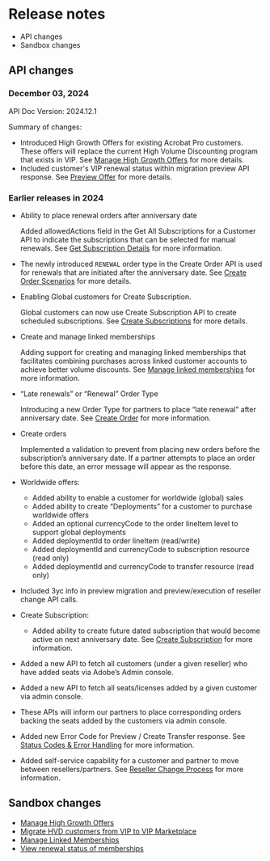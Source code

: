 # Release notes

- API changes
- Sandbox changes

## API changes


### December 03, 2024

API Doc Version: 2024.12.1 

Summary of changes:

- Introduced High Growth Offers for existing Acrobat Pro customers. These offers will replace the current High Volume Discounting program that exists in VIP.  See [Manage High Growth Offers](../customer_account/high_growth.md) for more details.
- Included customer's VIP renewal status within migration preview API response. See [Preview Offer](../migration/preview_offers.md) for more details.

### Earlier releases in 2024

- Ability to place renewal orders after anniversary date

  Added allowedActions field in the Get All Subscriptions for a Customer API to indicate the subscriptions that can be selected for manual renewals. See [Get Subscription Details](../subscription_management/get_details.md) for more information.

- The newly introduced `RENEWAL` order type in the Create Order API is used for renewals that are initiated after the anniversary date. See [Create Order Scenarios](../order_management/order_scenarios.md) for more details.
- Enabling Global customers for Create Subscription.

  Global customers can now use Create Subscription API to create scheduled subscriptions. See [Create Subscriptions](../subscription_management/create_subscription.md) for more details.

- Create and manage linked memberships

  Adding support for creating and managing linked memberships that facilitates combining purchases across linked customer accounts to achieve better volume discounts. See [Manage linked memberships](../customer_account/linked_membership.md) for more information.
 
- “Late renewals” or “Renewal” Order Type

  Introducing a new Order Type for partners to place “late renewal” after anniversary date. See  [Create Order](../order_management/create_order.md) for more information. 

- Create orders

  Implemented a validation to prevent from placing new orders before the subscription’s anniversary date. If a partner attempts to place an order before this date, an error message will appear as the response.

- Worldwide offers:

  - Added ability to enable a customer for worldwide (global) sales
  - Added ability to create “Deployments” for a customer to purchase worldwide offers
  - Added an optional currencyCode to the order lineItem level to 
support global deployments
  - Added deploymentId to order lineItem (read/write)
  - Added deploymentId and currencyCode to subscription resource (read only)
  - Added deploymentId and currencyCode to transfer resource (read only)

- Included 3yc info in preview migration and preview/execution of reseller change API calls.

- Create Subscription:

  - Added ability to create future dated subscription that would become active on next anniversary date. See [Create Subscription](../subscription_management/create_subscription.md) for more information.

- Added a new API to fetch all customers (under a given reseller) who have added seats via Adobe’s Admin console. 
- Added a new API to fetch all seats/licenses added by a given customer via admin console.
- These APIs will inform our partners to place corresponding orders backing the seats added by the customers via admin console.
- Added new Error Code for Preview / Create Transfer response. See [Status Codes & Error Handling](../references/error_handling.md) for more information.
- Added self-service capability for a customer and partner to move between resellers/partners. See [Reseller Change Process](../reseller_change/index.md) for more information.

## Sandbox changes

 
 - [Manage High Growth Offers](/src/pages/sandbox/sandbox_portal/high_growth_offer/high_growth.md)
 - [Migrate HVD customers from VIP to VIP Marketplace](/src/pages/sandbox/sandbox_portal/migrate_hvd_customers/migrate_hvd_customers.md)
 - [Manage Linked Memberships](/src/pages/sandbox/sandbox_portal/linked_memberships/index.md)
 - [View renewal status of memberships](/src/pages/sandbox/sandbox_portal/transfer_memberships/index.md)
